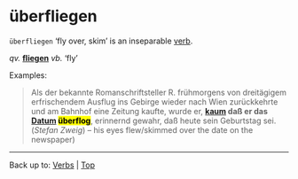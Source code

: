 # überfliegen

`überfliegen` ‘fly over, skim’ is an inseparable [verb](../../index.md).

*qv.* **[fliegen](../../f/fl/fliegen.md)** *vb.* ‘fly’

Examples:

> Als der bekannte Romanschriftsteller R. frühmorgens von dreitägigem erfrischendem Ausflug ins Gebirge wieder nach Wien zurückkehrte und am Bahnhof eine Zeitung kaufte, wurde er, **[kaum](../../../adverbs/k/ka/kaum.md) daß er das [Datum](../../../nouns/d/da/Datum.md) <mark>überflog</mark>**, erinnernd gewahr, daß heute sein Geburtstag sei. (*Stefan Zweig*) – his eyes flew/skimmed over the date on the newspaper)

----

Back up to: [Verbs](../../index.md) | [Top](../../../index.md)
